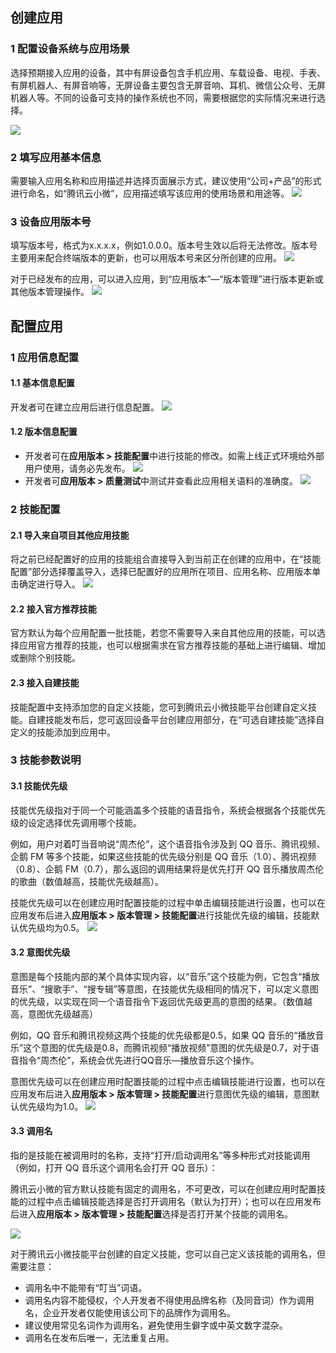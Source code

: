## 创建应用
### 1 配置设备系统与应用场景
选择预期接入应用的设备，其中有屏设备包含手机应用、车载设备、电视、手表、有屏机器人、有屏音响等，无屏设备主要包含无屏音响、耳机、微信公众号、无屏机器人等。不同的设备可支持的操作系统也不同，需要根据您的实际情况来进行选择。

![](https://main.qcloudimg.com/raw/cd51ae5f9045705ec64e43f9bbfb0d84.jpg)

### 2 填写应用基本信息
需要输入应用名称和应用描述并选择页面展示方式，建议使用“公司+产品”的形式进行命名，如“腾讯云小微”，应用描述填写该应用的使用场景和用途等。
![](https://main.qcloudimg.com/raw/99d706c7d364e0f21b27edc04902f149.jpg)

### 3 设备应用版本号
填写版本号，格式为x.x.x.x，例如1.0.0.0。版本号生效以后将无法修改。版本号主要用来配合终端版本的更新，也可以用版本号来区分所创建的应用。
![](https://main.qcloudimg.com/raw/4723e372279cd7bc970367396fb6114f.jpg)

对于已经发布的应用，可以进入应用，到“应用版本”—“版本管理”进行版本更新或其他版本管理操作。
![](https://main.qcloudimg.com/raw/562dd7b8eef5eee523a84c52e77157e3.png)

## 配置应用
### 1 应用信息配置
#### 1.1 基本信息配置
开发者可在建立应用后进行信息配置。
![](https://main.qcloudimg.com/raw/d2ca8b741518e7736a674468d32558d7.png)

#### 1.2 版本信息配置
- 开发者可在**应用版本 > 技能配置**中进行技能的修改。如需上线正式环境给外部用户使用，请务必先发布。
![](https://main.qcloudimg.com/raw/e53e6b6415b9d44a30e47ea33d1f1f0b.png)
- 开发者可**应用版本 > 质量测试**中测试并查看此应用相关语料的准确度。
![](https://main.qcloudimg.com/raw/b69dd66f00966cb00891c71c7576de60.jpg)

### 2 技能配置
#### 2.1 导入来自项目其他应用技能
将之前已经配置好的应用的技能组合直接导入到当前正在创建的应用中，在“技能配置”部分选择覆盖导入，选择已配置好的应用所在项目、应用名称、应用版本单击确定进行导入。
![](https://main.qcloudimg.com/raw/333000f23eff36207cdd38aff50780d6.png)

#### 2.2 接入官方推荐技能
官方默认为每个应用配置一批技能，若您不需要导入来自其他应用的技能，可以选择应用官方推荐的技能，也可以根据需求在官方推荐技能的基础上进行编辑、增加或删除个别技能。

#### 2.3 接入自建技能
技能配置中支持添加您的自定义技能，您可到腾讯云小微技能平台创建自定义技能。自建技能发布后，您可返回设备平台创建应用部分，在“可选自建技能”选择自定义的技能添加到应用中。

### 3 技能参数说明
#### 3.1 技能优先级
技能优先级指对于同一个可能涵盖多个技能的语音指令，系统会根据各个技能优先级的设定选择优先调用哪个技能。

例如，用户对着叮当音响说“周杰伦”，这个语音指令涉及到 QQ 音乐、腾讯视频、企鹅 FM 等多个技能，如果这些技能的优先级分别是 QQ 音乐（1.0）、腾讯视频（0.8）、企鹅 FM（0.7），那么返回的调用结果将是优先打开 QQ 音乐播放周杰伦的歌曲（数值越高，技能优先级越高）。

技能优先级可以在创建应用时配置技能的过程中单击编辑技能进行设置，也可以在应用发布后进入**应用版本 > 版本管理 > 技能配置**进行技能优先级的编辑，技能默认优先级均为0.5。
![](https://main.qcloudimg.com/raw/1011c80a99f2945456b15fa93912b6e9.png)

#### 3.2 意图优先级
意图是每个技能内部的某个具体实现内容，以“音乐”这个技能为例，它包含“播放音乐”、“搜歌手”、“搜专辑”等意图，在技能优先级相同的情况下，可以定义意图的优先级，以实现在同一个语音指令下返回优先级更高的意图的结果。（数值越高，意图优先级越高）

例如，QQ 音乐和腾讯视频这两个技能的优先级都是0.5，如果 QQ 音乐的“播放音乐”这个意图的优先级是0.8，而腾讯视频“播放视频”意图的优先级是0.7，对于语音指令“周杰伦”，系统会优先进行QQ音乐—播放音乐这个操作。

意图优先级可以在创建应用时配置技能的过程中点击编辑技能进行设置，也可以在应用发布后进入**应用版本 > 版本管理 > 技能配置**进行意图优先级的编辑，意图默认优先级均为1.0。
![](https://main.qcloudimg.com/raw/6170527eee325bbe22dab605153fb283.png)

#### 3.3 调用名
指的是技能在被调用时的名称，支持“打开/启动调用名”等多种形式对技能调用（例如，打开 QQ 音乐这个调用名会打开 QQ 音乐）：

腾讯云小微的官方默认技能有固定的调用名，不可更改，可以在创建应用时配置技能的过程中点击编辑技能选择是否打开调用名（默认为打开）；也可以在应用发布后进入**应用版本 > 版本管理 > 技能配置**选择是否打开某个技能的调用名。

![](https://main.qcloudimg.com/raw/349ef977c1950028267bcc95b56515d9.png)

对于腾讯云小微技能平台创建的自定义技能，您可以自己定义该技能的调用名，但需要注意：
- 调用名中不能带有“叮当”词语。
- 调用名内容不能侵权，个人开发者不得使用品牌名称（及同音词）作为调用名，企业开发者仅能使用该公司下的品牌作为调用名。
- 建议使用常见名词作为调用名，避免使用生僻字或中英文数字混杂。
- 调用名在发布后唯一，无法重复占用。  
